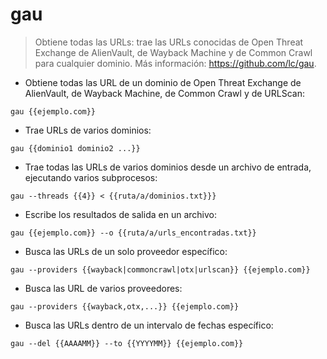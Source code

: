 # gau

> Obtiene todas las URLs: trae las URLs conocidas de Open Threat Exchange de AlienVault, de Wayback Machine y de Common Crawl para cualquier dominio.
> Más información: <https://github.com/lc/gau>.

- Obtiene todas las URL de un dominio de Open Threat Exchange de AlienVault, de Wayback Machine, de Common Crawl y de URLScan:

`gau {{ejemplo.com}}`

- Trae URLs de varios dominios:

`gau {{dominio1 dominio2 ...}}`

- Trae todas las URLs de varios dominios desde un archivo de entrada, ejecutando varios subprocesos:

`gau --threads {{4}} < {{ruta/a/dominios.txt}}}`

- Escribe los resultados de salida en un archivo:

`gau {{ejemplo.com}} --o {{ruta/a/urls_encontradas.txt}}`

- Busca las URLs de un solo proveedor específico:

`gau --providers {{wayback|commoncrawl|otx|urlscan}} {{ejemplo.com}}`

- Busca las URL de varios proveedores:

`gau --providers {{wayback,otx,...}} {{ejemplo.com}}`

- Busca las URLs dentro de un intervalo de fechas específico:

`gau --del {{AAAAMM}} --to {{YYYYMM}} {{ejemplo.com}}`
